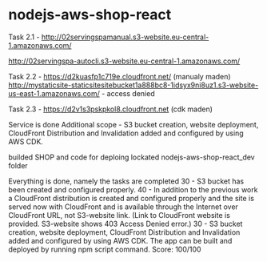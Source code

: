 # nodejs-aws-shop-react

Task 2.1 - http://02servingspamanual.s3-website.eu-central-1.amazonaws.com/

http://02servingspa-autocli.s3-website.eu-central-1.amazonaws.com/

Task 2.2 - https://d2kuasfp1c719e.cloudfront.net/ (manualy maden)
http://mystaticsite-staticsitesitebucket1a888bc8-1idsyx9ni8uz1.s3-website-us-east-1.amazonaws.com/     -  access denied

Task 2.3 - https://d2v1s3pskpkol8.cloudfront.net (cdk maden)

Service is done
Additional scope - S3 bucket creation, website deployment, CloudFront Distribution and Invalidation added and configured by using AWS CDK.

builded SHOP and code for deploing  lockated nodejs-aws-shop-react_dev folder

Everything is done, namely the tasks are completed
30 - S3 bucket has been created and configured properly.
40 - In addition to the previous work a CloudFront distribution is created and configured properly and the site is served now with CloudFront and is available through the Internet over CloudFront URL, not S3-website link. (Link to CloudFront website is provided. S3-website shows 403 Access Denied error.)
30 - S3 bucket creation, website deployment, CloudFront Distribution and Invalidation added and configured by using AWS CDK. The app can be built and deployed by running npm script command.
Score: 100/100
